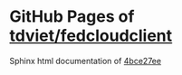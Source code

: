 GitHub Pages of [tdviet/fedcloudclient](https://github.com/tdviet/fedcloudclient.git)
===
Sphinx html documentation of [4bce27ee](https://github.com/tdviet/fedcloudclient/tree/4bce27ee1e3361cec7894599550b7cf8d4a5511c)
